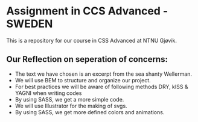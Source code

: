 # Assignment in CCS Advanced - SWEDEN
This is a repository for our course in CSS Advanced at NTNU Gjøvik.

## Our Reflection on seperation of concerns:

- The text we have chosen is an excerpt from the sea shanty Wellerman.
- We will use BEM to structure and organize our project.
- For best practices we will be aware of following methods DRY, kISS & YAGNI when writing codes
- By using SASS, we get a more simple code.
- We will use Illustrator for the making of svgs.
- By using SASS, we get more defined colors and animations. 
